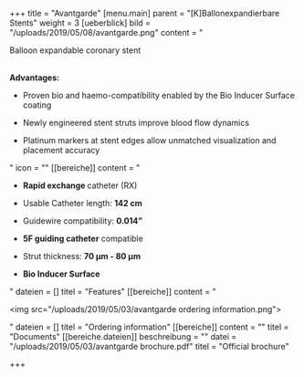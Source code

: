 +++
title = "Avantgarde"
[menu.main]
parent = "[K]Ballonexpandierbare Stents"
weight = 3
[ueberblick]
bild = "/uploads/2019/05/08/avantgarde.png"
content = "<p>Balloon expandable coronary stent</p><p></p><p><br><strong>Advantages:</strong></p><ul><li><p>Proven bio and haemo-compatibility enabled by the Bio Inducer Surface coating</p></li><li><p>Newly engineered stent struts improve blood flow dynamics</p></li><li><p>Platinum markers at stent edges allow unmatched visualization and placement accuracy</p></li></ul>"
icon = ""
[[bereiche]]
content = "<ul><li><p><strong>Rapid exchange </strong>catheter (RX)</p></li><li><p>Usable Catheter length: <strong>142 cm</strong></p></li><li><p>Guidewire compatibility: <strong>0.014”</strong></p></li><li><p><strong>5F guiding catheter</strong> compatible</p></li><li><p>Strut thickness: <strong>70 μm - 80 μm</strong></p></li><li><p><strong>Bio Inducer Surface</strong></p></li></ul>"
dateien = []
titel = "Features"
[[bereiche]]
content = "<p><img src=\"/uploads/2019/05/03/avantgarde ordering information.png\"></p>"
dateien = []
titel = "Ordering information"
[[bereiche]]
content = ""
titel = "Documents"
[[bereiche.dateien]]
beschreibung = ""
datei = "/uploads/2019/05/03/avantgarde brochure.pdf"
titel = "Official brochure"

+++

